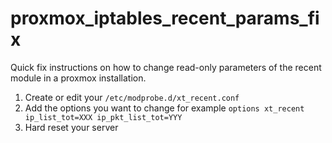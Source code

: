 # proxmox_iptables_recent_params_fix
Quick fix instructions on how to change read-only parameters of the recent module in a proxmox installation.

1. Create or edit your `/etc/modprobe.d/xt_recent.conf`
2. Add the options you want to change for example `options xt_recent ip_list_tot=XXX ip_pkt_list_tot=YYY`
3. Hard reset your server
